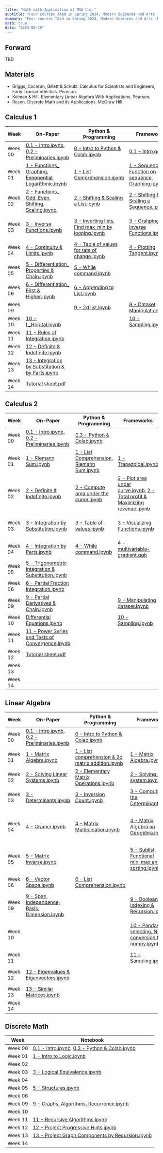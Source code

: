 ```yaml
---
title: "Math with Application at MSA Uni."
subtitle: "Four courses TAed in Spring 2024, Modern Sciences and Arts (MSA)."
summary: "Four courses TAed in Spring 2024, Modern Sciences and Arts (MSA)."
math: true
date: "2024-05-20"
---
```


## Forward
TBD

## Materials
- Briggs, Cochran, Gillett & Schulz. Calculus for Scientists and Engineers, Early Transcendentals. Pearson.
- Kolman & Hill. Elementary Linear Algebra With Applications. Pearson.
- Rosen. Discrete Math and its Applications. McGraw Hill.

## Calculus 1

| Week | On-Paper | Python & Programming | Frameworks | Project & Case-study |
|-----|----------|-----------------------|------------|---------|
| Week 00 | <a href="./calculus-i/On-Paper/0.1 - Intro.ipynb" download>0.1 - Intro.ipynb</a>, <a href="./calculus-i/On-Paper/0.2 - Preliminaries.ipynb" download>0.2 - Preliminaries.ipynb</a> | <a href="./calculus-i/Python & Programming/0 - Intro to Python & Colab.ipynb" download>0 - Intro to Python & Colab.ipynb</a> | <a href="./calculus-i/Frameworks/0.1 - Intro.ggb" download>0.1 - Intro.ggb</a> |
| Week 01 | <a href="./calculus-i/On-Paper/1 - Functions_ Graphing, Exponential, Logarithmic.ipynb" download>1 - Functions_ Graphing, Exponential, Logarithmic.ipynb</a> | <a href="./calculus-i/Python & Programming/1 - List Comprehension.ipynb" download>1 - List Comprehension.ipynb</a> | <a href="./calculus-i/Frameworks/1 - Sequence, Function on sequence, Graphing.ipynb" download>1 - Sequence, Function on sequence, Graphing.ipynb</a> | <a href="./Case-study/1 - Airlines & Product management profit prediction.ipynb" download>1 - Airlines & Product management profit prediction.ipynb</a> |
| Week 02 | <a href="./calculus-i/On-Paper/2 - Functions_ Odd, Even, Shifting, Scaling.ipynb" download>2 - Functions_ Odd, Even, Shifting, Scaling.ipynb</a> | <a href="./calculus-i/Python & Programming/2 - Shifting & Scaling a List.ipynb" download>2 - Shifting & Scaling a List.ipynb</a> | <a href="./calculus-i/Frameworks/2 - Shifting & Scaling a Sequence.ipynb" download>2 - Shifting & Scaling a Sequence.ipynb</a> | <a href="./Case-study/2 -  Maximizing Car Renting Revenue.ipynb" download>2 -  Maximizing Car Renting Revenue.ipynb</a> |
| Week 03 | <a href="./calculus-i/On-Paper/3 - Inverse Functions.ipynb" download>3 - Inverse Functions.ipynb</a> | <a href="./calculus-i/Python & Programming/3 - Inverting lists, Find max_min by looping.ipynb" download>3 - Inverting lists, Find max_min by looping.ipynb</a> | <a href="./calculus-i/Frameworks/3 - Grahping Inverse Functions.ipynb" download>3 - Grahping Inverse Functions.ipynb</a> | <a href="./calculus-i/Project/Optimization by Gradient Descent.ipynb" download>Optimization by Gradient Descent.ipynb</a>, <a href="./calculus-i/Project/ECommerce_consumer_behaviour.csv" download>ECommerce_consumer_behaviour.csv</a>, <a href="./calculus-i/Project/real_estate.csv" download>real_estate.csv</a> |
| Week 04 | <a href="./calculus-i/On-Paper/4 - Continuity & Limits.ipynb" download>4 - Continuity & Limits.ipynb</a> | <a href="./calculus-i/Python & Programming/4 - Table of values for rate of change.ipynb" download>4 - Table of values for rate of change.ipynb</a> | <a href="./calculus-i/Frameworks/4 - Plotting Tangent.ipynb" download>4 - Plotting Tangent.ipynb</a> |
| Week 05 | <a href="./calculus-i/On-Paper/5 - Differentiation_ Properties & Chain.ipynb" download>5 - Differentiation_ Properties & Chain.ipynb</a> | <a href="./calculus-i/Python & Programming/5 - While command.ipynb" download>5 - While command.ipynb</a> |
| Week 06 | <a href="./calculus-i/On-Paper/6 - Differentiation_ First & Higher.ipynb" download>6 - Differentiation_ First & Higher.ipynb</a> | <a href="./calculus-i/Python & Programming/6 - Appending to List.ipynb" download>6 - Appending to List.ipynb</a> |
| Week 09 | | <a href="./calculus-i/Python & Programming/9 - 2d list.ipynb" download>9 - 2d list.ipynb</a> | <a href="./calculus-i/Frameworks/9 - Dataset Manipulation.ipynb" download>9 - Dataset Manipulation.ipynb</a> |
| Week 10 | <a href="./calculus-i/On-Paper/10 - L_Hopital.ipynb" download>10 - L_Hopital.ipynb</a> | | <a href="./calculus-i/Frameworks/10 - Sampling.ipynb" download>10 - Sampling.ipynb</a> |
| Week 11 | <a href="./calculus-i/On-Paper/11 - Rules of Integration.ipynb" download>11 - Rules of Integration.ipynb</a> |
| Week 12 | <a href="./calculus-i/On-Paper/12 - Definite & Indefinite.ipynb" download>12 - Definite & Indefinite.ipynb</a> |
| Week 13 | <a href="./calculus-i/On-Paper/13 - Integration by Substitution & by Parts.ipynb" download>13 - Integration by Substitution & by Parts.ipynb</a> |
| Week 14 | <a href="./calculus-i/On-Paper/Tutorial sheet.pdf" download>Tutorial sheet.pdf</a> |

## Calculus 2

| Week | On-Paper | Python & Programming | Frameworks | Project & Case-study |
|-----|----------|-----------------------|------------|---------|
| Week 00 | <a href="./calculus-ii/On-Paper/0.1 - Intro.ipynb" download>0.1 - Intro.ipynb</a>, <a href="./calculus-ii/On-Paper/0.2 - Preliminaries.ipynb" download>0.2 - Preliminaries.ipynb</a> | <a href="./calculus-ii/Python & Programming/0.3 - Python & Colab.ipynb" download>0.3 - Python & Colab.ipynb</a> |
| Week 01 | <a href="./calculus-ii/On-Paper/1 - Riemann Sum.ipynb" download>1 - Riemann Sum.ipynb</a> | <a href="./calculus-ii/Python & Programming/1 - List Comprehension, Riemann Sum.ipynb" download>1 - List Comprehension, Riemann Sum.ipynb</a> | <a href="./calculus-ii/Frameworks/1 - Trapezoidal.ipynb" download>1 - Trapezoidal.ipynb</a> | <a href="./calculus-ii/Case-study/1 - Profit for a Segment.ipynb" download>1 - Profit for a Segment.ipynb</a> |
| Week 02 | <a href="./calculus-ii/On-Paper/2 - Definite & Indefinite.ipynb" download>2 - Definite & Indefinite.ipynb</a> | <a href="./calculus-ii/Python & Programming/2 - Compute area under the curve.ipynb" download>2 - Compute area under the curve.ipynb</a> | <a href="./calculus-ii/Frameworks/2 - Plot area under curve.ipynb" download>2 - Plot area under curve.ipynb</a>, <a href="./calculus-ii/Frameworks/2 - Total profit & Maximizing revenue.ipynb" download>2 - Total profit & Maximizing revenue.ipynb</a> |
| Week 03 | <a href="./calculus-ii/On-Paper/3 - Integration by Substitution.ipynb" download>3 - Integration by Substitution.ipynb</a> | <a href="./calculus-ii/Python & Programming/3 - Table of values.ipynb" download>3 - Table of values.ipynb</a> | <a href="./calculus-ii/Frameworks/3 - Visualizing Functions.ipynb" download>3 - Visualizing Functions.ipynb</a> | <a href="./calculus-ii/Project/Multi-variable Gradient Descent.ipynb" download>Multi-variable Gradient Descent.ipynb</a>, <a href="./calculus-ii/Project/customer_order_hour_infRate.csv" download>customer_order_hour_infRate.csv</a>, <a href="./calculus-ii/Project/ECommerce_consumer_behaviour.csv" download>ECommerce_consumer_behaviour.csv</a>, <a href="./calculus-ii/Project/real_estate.csv" download>real_estate.csv</a> |
| Week 04 | <a href="./calculus-ii/On-Paper/4 - Integration by Parts.ipynb" download>4 - Integration by Parts.ipynb</a> | <a href="./calculus-ii/Python & Programming/4 - While command.ipynb" download>4 - While command.ipynb</a> | <a href="./calculus-ii/Frameworks/4 - multivariable-gradient.ggb" download>4 - multivariable-gradient.ggb</a> |
| Week 05 | <a href="./calculus-ii/On-Paper/5 - Trigonometric Integration & Substitution.ipynb" download>5 - Trigonometric Integration & Substitution.ipynb</a> |
| Week 06 | <a href="./calculus-ii/On-Paper/6 - Partial Fraction Integration.ipynb" download>6 - Partial Fraction Integration.ipynb</a> |
| Week 09 | <a href="./calculus-ii/On-Paper/9 - Partial Derivatives & Chain.ipynb" download>9 - Partial Derivatives & Chain.ipynb</a> | | <a href="./calculus-ii/Frameworks/9 - Manipulating dataset.ipynb" download>9 - Manipulating dataset.ipynb</a> |
| Week 10 | <a href="./calculus-ii/On-Paper/Differential Equations.ipynb" download>Differential Equations.ipynb</a> | | <a href="./calculus-ii/Frameworks/10 - Sampling.ipynb" download>10 - Sampling.ipynb</a> |
| Week 11 | <a href="./calculus-ii/On-Paper/11 - Power Series and Tests of Convergence.ipynb" download>11 - Power Series and Tests of Convergence.ipynb</a> |
| Week 12 | <a href="./calculus-ii/On-Paper/Tutorial sheet.pdf" download>Tutorial sheet.pdf</a> |
| Week 13 | |
| Week 14 | |

## Linear Algebra

| Week | On-Paper | Python & Programming | Frameworks | Project & Case-study |
|-----|----------|-----------------------|------------|---------|
| Week 00 | <a href="./linear-algebra/On-Paper/0.1 - Intro.ipynb" download>0.1 - Intro.ipynb</a>, <a href="./linear-algebra/On-Paper/0.2 - Preliminaries.ipynb" download>0.2 - Preliminaries.ipynb</a> | <a href="./linear-algebra/Python & Programming/0 - Intro to Python & Colab.ipynb" download>0 - Intro to Python & Colab.ipynb</a> |
| Week 01 | <a href="./linear-algebra/On-Paper/1 - Matrix Algebra.ipynb" download>1 - Matrix Algebra.ipynb</a> | <a href="./linear-algebra/Python & Programming/1 - List comprehension & 2d matrix addition.ipynb" download>1 - List comprehension & 2d matrix addition.ipynb</a> | <a href="./linear-algebra/Frameworks/1 - Matrix Algebra.ipynb" download>1 - Matrix Algebra.ipynb</a> | <a href="./linear-algebra/Case-study/1 - Travel cost.ipynb" download>1 - Travel cost.ipynb</a> |
| Week 02 | <a href="./linear-algebra/On-Paper/2 - Solving Linear Systems.ipynb" download>2 - Solving Linear Systems.ipynb</a> | <a href="./linear-algebra/Python & Programming/2 - Elementary Matrix Operations.ipynb" download>2 - Elementary Matrix Operations.ipynb</a> | <a href="./linear-algebra/Frameworks/2 - Solving a system.ipynb" download>2 - Solving a system.ipynb</a> | <a href="./linear-algebra/Case-study/2 - Finding Bills Number.ipynb" download>2 - Finding Bills Number.ipynb</a> |
| Week 03 | <a href="./linear-algebra/On-Paper/3 - Determinants.ipynb" download>3 - Determinants.ipynb</a> | <a href="./linear-algebra/Python & Programming/3 - Inversion Count.ipynb" download>3 - Inversion Count.ipynb</a> | <a href="./linear-algebra/Frameworks/3 - Computing the Determinant.ipynb" download>3 - Computing the Determinant.ipynb</a> |
| Week 04 | <a href="./linear-algebra/On-Paper/4 - Cramer.ipynb" download>4 - Cramer.ipynb</a> | <a href="./linear-algebra/Python & Programming/4 - Matrix Multiplication.ipynb" download>4 - Matrix Multiplication.ipynb</a> | <a href="./linear-algebra/Frameworks/4 - Matrix Algebra on Geogebra.ipynb" download>4 - Matrix Algebra on Geogebra.ipynb</a> | <a href="./linear-algebra/Project/4 - Business, Real-data, Business Modeling.ipynb" download>4 - Business, Real-data, Business Modeling.ipynb</a>, <a href="./linear-algebra/Project/Spotify_data.xlsx" download>Spotify_data.xlsx</a>, <a href="./linear-algebra/Project/filmtv_movies.csv" download>filmtv_movies.csv</a> |
| Week 05 | <a href="./linear-algebra/On-Paper/5 - Matrix Inverse.ipynb" download>5 - Matrix Inverse.ipynb</a> | | <a href="./linear-algebra/Frameworks/5 - Sublist, Functional min_max and sorting.ipynb" download>5 - Sublist, Functional min_max and sorting.ipynb</a> | <a href="./linear-algebra/Project/5 - Cosine Similarity.ipynb" download>5 - Cosine Similarity.ipynb</a>
| Week 06 | <a href="./linear-algebra/On-Paper/6 - Vector Space.ipynb" download>6 - Vector Space.ipynb</a> | <a href="./linear-algebra/Python & Programming/6 - List Comprehension.ipynb" download>6 - List Comprehension.ipynb</a> | | <a href="./linear-algebra/Project/6 - Euclidean Distance & Centroids.ipynb" download>6 - Euclidean Distance & Centroids.ipynb</a>
| Week 09 | <a href="./linear-algebra/On-Paper/9 - Span, Independence, Basis, Dimension.ipynb" download>9 - Span, Independence, Basis, Dimension.ipynb</a> | | <a href="./linear-algebra/Frameworks/9 - Boolean Indexing & Recursion.ipynb" download>9 - Boolean Indexing & Recursion.ipynb</a> | <a href="./linear-algebra/Project/9 - Collaborative Filtering.ipynb" download>9 - Collaborative Filtering.ipynb</a> |
| Week 10 | | | <a href="./linear-algebra/Frameworks/10 - Pandas, selecting, NULLs, conversion to numpy.ipynb" download>10 - Pandas, selecting, NULLs, conversion to numpy.ipynb</a> | <a href="./linear-algebra/Project/10 - Movielens Dataset.ipynb" download>10 - Movielens Dataset.ipynb</a>, <a href="./linear-algebra/Project/movies.csv" download>movies.csv</a>, <a href="./linear-algebra/Project/user-movie-rating.csv" download>user-movie-rating.csv</a> |
| Week 11 | | | <a href="./linear-algebra/Frameworks/11 - Sampling.ipynb" download>11 - Sampling.ipynb</a> | <a href="./linear-algebra/Project/11 - Sampling.ipynb" download>11 - Sampling.ipynb</a> |
| Week 12 | <a href="./linear-algebra/On-Paper/12 - Eigenvalues & Eigenvectors.ipynb" download>12 - Eigenvalues & Eigenvectors.ipynb</a> | | | <a href="./linear-algebra/Project/12 - Evaluation by Precision & Recall.ipynb" download>12 - Evaluation by Precision & Recall.ipynb</a>
| Week 13 | <a href="./linear-algebra/On-Paper/13 - Similar Matrices.ipynb" download>13 - Similar Matrices.ipynb</a> |
| Week 14 |

## Discrete Math

| Week    | Notebook |
|---------|----------|
| Week 00 | <a href="./discrete-math/0.1 - Intro.ipynb" download>0.1 - Intro.ipynb</a>, <a href="./discrete-math/0.3 - Python & Colab.ipynb" download>0.3 - Python & Colab.ipynb</a> |
| Week 01 | <a href="./discrete-math/1 - Intro to Logic.ipynb" download>1 - Intro to Logic.ipynb</a> |
| Week 02 | |
| Week 03 | <a href="./discrete-math/3 - Logical Equivalence.ipynb" download>3 - Logical Equivalence.ipynb</a> |
| Week 04 |
| Week 05 | <a href="./discrete-math/5 - Structures.ipynb" download>5 - Structures.ipynb</a> |
| Week 06 |
| Week 09 | <a href="./discrete-math/9 - Graphs, Algorithms, Recurrence.ipynb" download>9 - Graphs, Algorithms, Recurrence.ipynb</a> |
| Week 10 |
| Week 11 | <a href="./discrete-math/11 - Recursive Algorithms.ipynb" download>11 - Recursive Algorithms.ipynb</a> |
| Week 12 | <a href="./discrete-math/12 - Project Progressive Hints.ipynb" download>12 - Project Progressive Hints.ipynb</a>
| Week 13 | <a href="./discrete-math/13 - Project Graph Components by Recursion.ipynb" download>13 - Project Graph Components by Recursion.ipynb</a>
| Week 14 | |
